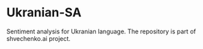 # Ukranian-SA
Sentiment analysis for Ukranian language. 
The repository is part of shvechenko.ai project.

